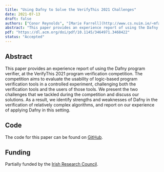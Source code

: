 ```yaml
---
title: "Using Dafny to Solve the VerifyThis 2021 Challenges"
date: 2021-07-13
draft: false
authors: ["Conor Reynolds", "[Marie Farrell](http://www.cs.nuim.ie/~mfarrell/)", "[Rosemary Monahan](https://www.maynoothuniversity.ie/people/rosemary-monahan)"]
abstract: "This paper provides an experience report of using the Dafny program verifier, at the VerifyThis 2021 program verification competition. The competition aims to evaluate the usability of logic-based program verification tools in a controlled experiment, challenging both the verification tools and the users of those tools.  We present the two challenges that we tackled during the competition and discuss our solutions. As a result, we identify strengths and weaknesses of  Dafny in the verification of relatively complex algorithms, and report on our experience of applying Dafny in this setting."
pdf: "https://dl.acm.org/doi/pdf/10.1145/3464971.3468422"
status: "Accepted"
---
```


## Abstract

This paper provides an experience report of using the Dafny program verifier, at the VerifyThis 2021 program verification competition. The competition aims to evaluate the usability of logic-based program verification tools in a controlled experiment, challenging both the verification tools and the users of those tools. We present the two challenges that we tackled during the competition and discuss our solutions. As a result, we identify strengths and weaknesses of  Dafny in the verification of relatively complex algorithms, and report on our experience of applying Dafny in this setting.

## Code

The code for this paper can be found on [GitHub](https://github.com/mariefarrell/MUVerifyThis2021).

## Funding

Partially funded by the [Irish Research Council](https://research.ie/).
